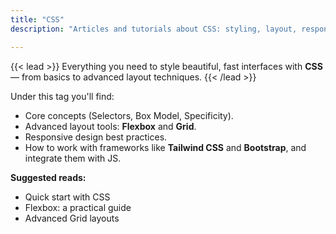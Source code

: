 ```yaml
---
title: "CSS"
description: "Articles and tutorials about CSS: styling, layout, responsive design, and modern tools like Tailwind and Bootstrap."

---
```


{{< lead >}}
Everything you need to style beautiful, fast interfaces with **CSS** — from basics to advanced layout techniques.
{{< /lead >}}

Under this tag you'll find:
- Core concepts (Selectors, Box Model, Specificity).  
- Advanced layout tools: **Flexbox** and **Grid**.  
- Responsive design best practices.  
- How to work with frameworks like **Tailwind CSS** and **Bootstrap**, and integrate them with JS.

**Suggested reads:**
- Quick start with CSS  
- Flexbox: a practical guide  
- Advanced Grid layouts
